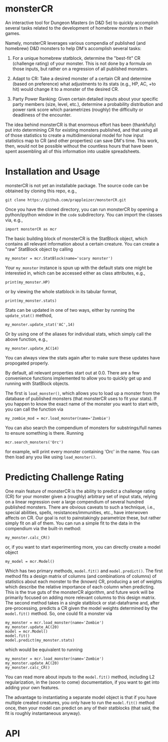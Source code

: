 # monsterCR
An interactive tool for Dungeon Masters (in D&amp;D 5e) to quickly accomplish several tasks related to the development of homebrew monsters in their games. 

Namely, monsterCR leverages various compendia of published (and homebrew) D&amp;D monsters to help DM's accomplish several tasks: 

1. For a unique homebrew statblock, determine the "best-fit" CR (challenge rating) of your monster. This is not done by a formula on those inputs, but rather on a regression of all published monsters. 

2. Adapt to CR: Take a desired monster of a certain CR and determine (based on preference) what adjustments to its stats (e.g., HP, AC, +to hit) would change it to a monster of the desired CR. 

3. Party Power Ranking: Given certain detailed inputs about your specific party members (size, level, etc.), determine a probability distribution and power rank score which parametrizes (roughly) the difficulty or deadliness of the encounter. 

The idea behind monsterCR is that enormous effort has been (thankfully) put into determining CR for existing monsters published, and that using all of those statistics to create a multidimensional model for how input statistics map to CR (and other properties) can save DM's time. This work, then, would not be possible without the countless hours that have been spent assembling all of this information into usable spreadsheets. 

# Installation and Usage 
monsterCR is not yet an installable package. The source code can be obtained by cloning this repo, e.g., 
```
git clone https://github.com/prappleizer/monsterCR.git
```
Once you have the cloned directory, you can run monsterCR by opening a python/ipython window in the `code` subdirectory. You can import the classes via, e.g., 
```
import monsterCR as mcr
```
The basic building block of monsterCR is the StatBlock object, which contains all relevant information about a certain creature. You can create a "raw" StatBlock object by calling 
```
my_monster = mcr.StatBlock(name='scary monster')
```
Your `my_monster` instance is spun up with the default stats one might be interested in, which can be accessed either as class attributes, e.g., 
```
print(my_monster.HP)
```
or by viewing the whole statblock in its tabular format, 
```
print(my_monster.stats)
```
Stats can be updated in one of two ways, either by running the `update_stat()` method, 
```
my_monster.update_stat('AC',14)
```
Or by using one of the aliases for individual stats, which simply call the above function, e.g., 
```
my_monster.update_AC(14)
```
You can always view the stats again after to make sure these updates have propogated properly. 

By default, all relevant properties start out at 0.0. There are a few convenience functions implemented to allow you to quickly get up and running with StatBlock objects. 

The first is `load_monster()`, which allows you to load up a monster from the database of published monsters (that monsterCR uses to fit your stats). If you happen to know the exact name of the monster you want to start with, you can call the function via 
```
my_zombie_mod = mcr.load_monster(name='Zombie')
```
You can also search the compendium of monsters for substrings/full names to ensure something is there. Running
```
mcr.search_monsters('Orc')
```
for example, will print every monster containing 'Orc' in the name. You can then load any you like using `load_monster()`.

# Predicting Challenge Rating 
One main feature of monsterCR is the ability to predict a challenge rating (CR) for your monster given a (roughly) arbitrary set of input stats, relying on a linear regression over a large compendium of several hundred published monsters. There are obvious caveats to such a technique, i.e., special abilities, spells, resistances/immunities, etc., have interwoven affects on CR. Our goal is not to painstakingly parametrize these, but rather simply fit on all of them. You can run a simple fit to the data in the compendium via the built-in method:
```
my_monster.calc_CR()
```
or, if you want to start experimenting more, you can directly create a model object 
```
my_model = mcr.Model()
```
Which has two primary methods, `model.fit()` and `model.predict()`. The first method fits a design matrix of columns (and combinations of columns) of statistics about each monster to the (known) CR, producing a set of weights which describe the relative importance of each column when predicting. This is the true guts of the monsterCR algorithm, and future work will be primarily focused on adding more relevant columns to this design matrix. The second method takes in a single statblock or stat-dataframe and, after pre-processing, predicts a CR given the model weights determined by the ``model.fit()`` method. So, one could fit a monster via 
```
my_monster = mcr.load_monster(name='Zombie')
my_monster.update_AC(20)
model = mcr.Model()
model.fit()
model.predict(my_monster.stats)
```
which would be equivalent to running 
```
my_monster = mcr.load_monster(name='Zombie')
my_monster.update_AC(20)
my_monster.calc_CR()
```
You can read more about inputs to the ``model.fit()`` method, including L2 regularization, in the (soon to come) documentation, if you want to get into adding your own features. 

The advantage to instantiating a separate model object is that if you have multiple created creatures, you only have to run the ``model.fit()`` method once, then your model can predict on any of their statblocks (that said, the fit is roughly instantaneous anyway). 



# API 
